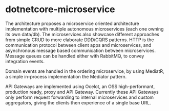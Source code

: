 # dotnetcore-microservice
The architecture proposes a microservice oriented architecture implementation with multiple autonomous microservices (each one owning its own data/db). The microservices also showcase different approaches from simple CRUD to more elaborate DDD/CQRS patterns. HTTP is the communication protocol between client apps and microservices, and asynchronous message based communication between microservices. Message queues can be handled either with RabbitMQ, to convey integration events.

Domain events are handled in the ordering microservice, by using MediatR, a simple in-process implementation the Mediator pattern.

API Gateways are implemented using Ocelot, an OSS high-performant, production ready, proxy and API Gateway. Currently these API Gateways only perform request forwarding to internal microservices and custom aggregators, giving the clients then experience of a single base URL.
